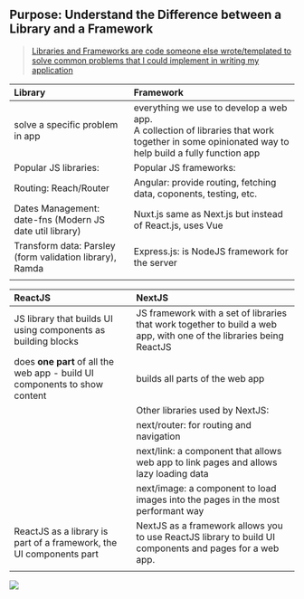 ## Purpose: Understand the Difference between a Library and a Framework

> [Libraries and Frameworks are code someone else wrote/templated to solve common problems that I could implement in writing my application](https://fmontes.com/blog/difference-between-reactjs-and-nextjs)


| Library | Framework |
| :--- | :--- |
| solve a specific problem in app | everything we use to develop a web app. <br> A collection of libraries that work together in some opinionated way to help build a fully function app|
| Popular JS libraries: | Popular JS frameworks: |
| Routing: Reach/Router | Angular: provide routing, fetching data, coponents, testing, etc. |
| Dates Management: date-fns (Modern JS date util library) | Nuxt.js same as Next.js but instead of React.js, uses Vue |
| Transform data: Parsley (form validation library), Ramda | Express.js: is NodeJS framework for the server |
| | |


| ReactJS | NextJS |
| :--- | :--- |
| JS library that builds UI using components as building blocks | JS framework with a set of libraries that work together to build a web app, with one of the libraries being ReactJS |
| does **one part** of all the web app - build UI components to show content | builds all parts of the web app |
| | Other libraries used by NextJS: |
| | next/router: for routing and navigation |
| | next/link: a component that allows web app to link pages and allows lazy loading data |
| | next/image: a component to load images into the pages in the most performant way |
| ReactJS as a library is part of a framework, the UI components part | NextJS as a framework allows you to use ReactJS library to build UI components and pages for a web app. |
| | |


![](./Screenshots/React-vs-Next.jpg)
<!-- ![](Screenshots/React-vs-Next.jpg) samd as above -->